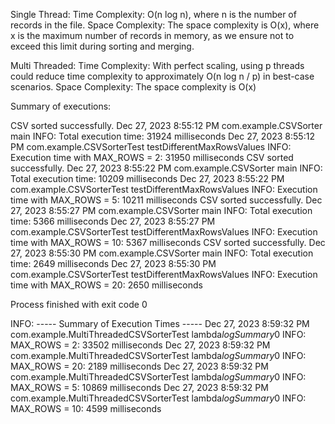 Single Thread:
Time Complexity:  O(n log n), where n is the number of records in the file. 
Space Complexity: The space complexity is O(x), where x is the maximum number of records in memory, as we ensure not to exceed this limit during sorting and merging.

Multi Threaded: 
Time Complexity:  With perfect scaling, using p threads could reduce time complexity to approximately O(n log n / p) in best-case scenarios.
Space Complexity: The space complexity is O(x)



Summary of executions:

CSV sorted successfully.
Dec 27, 2023 8:55:12 PM com.example.CSVSorter main
INFO: Total execution time: 31924 milliseconds
Dec 27, 2023 8:55:12 PM com.example.CSVSorterTest testDifferentMaxRowsValues
INFO: Execution time with MAX_ROWS = 2: 31950 milliseconds
CSV sorted successfully.
Dec 27, 2023 8:55:22 PM com.example.CSVSorter main
INFO: Total execution time: 10209 milliseconds
Dec 27, 2023 8:55:22 PM com.example.CSVSorterTest testDifferentMaxRowsValues
INFO: Execution time with MAX_ROWS = 5: 10211 milliseconds
CSV sorted successfully.
Dec 27, 2023 8:55:27 PM com.example.CSVSorter main
INFO: Total execution time: 5366 milliseconds
Dec 27, 2023 8:55:27 PM com.example.CSVSorterTest testDifferentMaxRowsValues
INFO: Execution time with MAX_ROWS = 10: 5367 milliseconds
CSV sorted successfully.
Dec 27, 2023 8:55:30 PM com.example.CSVSorter main
INFO: Total execution time: 2649 milliseconds
Dec 27, 2023 8:55:30 PM com.example.CSVSorterTest testDifferentMaxRowsValues
INFO: Execution time with MAX_ROWS = 20: 2650 milliseconds

Process finished with exit code 0



INFO: ----- Summary of Execution Times -----
Dec 27, 2023 8:59:32 PM com.example.MultiThreadedCSVSorterTest lambda$logSummary$0
INFO: MAX_ROWS = 2: 33502 milliseconds
Dec 27, 2023 8:59:32 PM com.example.MultiThreadedCSVSorterTest lambda$logSummary$0
INFO: MAX_ROWS = 20: 2189 milliseconds
Dec 27, 2023 8:59:32 PM com.example.MultiThreadedCSVSorterTest lambda$logSummary$0
INFO: MAX_ROWS = 5: 10869 milliseconds
Dec 27, 2023 8:59:32 PM com.example.MultiThreadedCSVSorterTest lambda$logSummary$0
INFO: MAX_ROWS = 10: 4599 milliseconds
